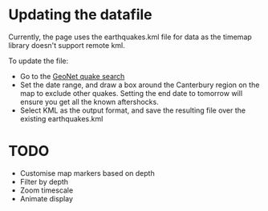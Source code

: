 Updating the datafile
=====================

Currently, the page uses the earthquakes.kml file for data as the timemap
library doesn't support remote kml.

To update the file:

* Go to the [GeoNet quake search](http://magma.geonet.org.nz/resources/quakesearch/)
* Set the date range, and draw a box around the Canterbury region on
  the map to exclude other quakes.  Setting the end date to tomorrow will
  ensure you get all the known aftershocks.
* Select KML as the output format, and save the resulting file over the
  existing earthquakes.kml

TODO
====

* Customise map markers based on depth
* Filter by depth
* Zoom timescale
* Animate display
